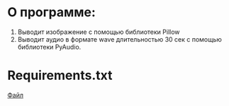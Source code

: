 # О программе:

1. Выводит изображение с помощью библиотеки Pillow
2. Выводит аудио в формате wave длительностью 30 сек с помощью библиотеки PyAudio.

# Requirements.txt

[Файл]()